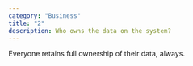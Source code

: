 ```yaml
---
category: "Business"
title: "2"
description: Who owns the data on the system?
---
```

Everyone retains full ownership of their data, always.